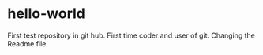 # hello-world
First test repository in git hub.
First time coder and user of git.
Changing the Readme file.
